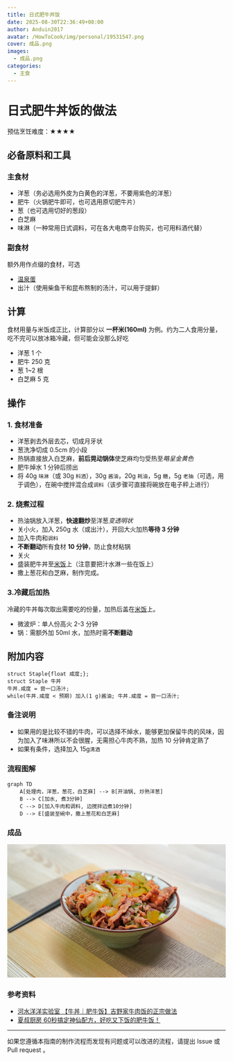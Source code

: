 ```yaml
---
title: 日式肥牛丼饭
date: 2025-08-30T22:36:49+08:00
author: Anduin2017
avatar: /HowToCook/img/personal/19531547.png
cover: 成品.png
images:
  - 成品.png
categories:
  - 主食
---
```


# 日式肥牛丼饭的做法

预估烹饪难度：★★★★

## 必备原料和工具

### 主食材

- 洋葱（务必选用外皮为白黄色的洋葱，不要用紫色的洋葱）
- 肥牛（火锅肥牛即可，也可选用原切肥牛片）
- 葱（也可选用切好的葱段）
- 白芝麻
- 味淋（一种常用日式调料，可在各大电商平台购买，也可用料酒代替）

### 副食材

额外用作点缀的食材，可选

- [温泉蛋](../../breakfast/温泉蛋/温泉蛋.md)
- 出汁（使用柴鱼干和昆布熬制的汤汁，可以用于提鲜）

## 计算

食材用量与米饭成正比，计算部分以 **一杯米(160ml)** 为例。约为二人食用分量，吃不完可以放冰箱冷藏，但可能会没那么好吃

- 洋葱 1 个
- 肥牛 250 克
- 葱 1~2 根
- 白芝麻 5 克

## 操作

### 1. 食材准备

- 洋葱剥去外层去芯，切成月牙状
- 葱洗净切成 0.5cm 的小段
- 热锅直接放入白芝麻，**前后晃动锅体**使芝麻均匀受热至*略呈金黄色*
- 肥牛焯水 1 分钟后捞出
- 将 40g `味淋`（或 30g `料酒`），30g `酱油`，20g `耗油`，5g `糖`，5g `老抽`（可选，用于调色），在碗中搅拌混合成`调料`（该步骤可直接将碗放在电子秤上进行）

### 2. 烧煮过程

- 热油锅放入洋葱，**快速翻炒**至洋葱*变透明状*
- 关小火，加入 250g 水（或出汁），开回大火加热**等待 3 分钟**
- 加入牛肉和`调料`
- **不断翻动**所有食材 **10 分钟**，防止食材粘锅
- 关火
- 盛装肥牛丼至[米饭](../米饭/电饭煲蒸米饭.md)上（注意要把汁水淋一些在饭上）
- 撒上葱花和白芝麻，制作完成。

### 3.冷藏后加热

冷藏的牛丼每次取出需要吃的份量，加热后盖在[米饭](../米饭/电饭煲蒸米饭.md)上。

- 微波炉：单人份高火 2-3 分钟
- 锅：需额外加 50ml 水，加热时需**不断翻动**

## 附加内容

```shell
struct Staple{float 咸度;};
struct Staple 牛丼
牛丼.咸度 = 尝一口汤汁;
while(牛丼.咸度 < 预期) 加入(1 g)酱油; 牛丼.咸度 = 尝一口汤汁;
```

### 备注说明

- 如果用的是比较不错的牛肉，可以选择不焯水，能够更加保留牛肉的风味，因为加入了味淋所以不会很腥，无需担心牛肉不熟，加热 10 分钟肯定熟了
- 如果有条件，选择加入 15g`清酒`

### 流程图解

``` mermaid
graph TD
    A[处理肉，洋葱，葱花，白芝麻] --> B[开油锅, 炒熟洋葱]
    B --> C[加水, 煮3分钟]
    C --> D[加入牛肉和调料, 边搅拌边煮10分钟]
    D --> E[盛装至碗中，撒上葱花和白芝麻]
```

### 成品

![日式肥牛丼饭](./成品.png)

### 参考资料

- [河水洋洋实验室 【牛丼｜肥牛饭】吉野家牛肉饭的正宗做法](https://www.bilibili.com/video/BV1rK4y1d7Fk)
- [夏叔厨房 60秒搞定神仙配方，好吃又下饭的肥牛饭！](https://www.bilibili.com/video/BV1xu4y1676X)

---
如果您遵循本指南的制作流程而发现有问题或可以改进的流程，请提出 Issue 或 Pull request 。

